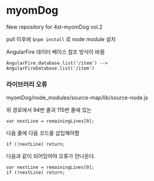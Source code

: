 # myomDog
New repository for 4st-myomDog vol.2

pull 이후에 ```$npm install``` 로 node module 설치

AngularFire 데이터 베이스 참조 방식이 바뀜
```
AngularFire.database.list('/item') --> AngularFireDatabase.list('/item')
```

### 라이브러리 오류

myomDog/node_modules/source-map/lib/source-node.js

위 경로에서 94번 줄과 115번 줄에 있는

```var nextLine = remainingLines[0];```

다음 줄에 다음 코드를 삽입해야함

```if (!nextLine) return;```

다음과 같이 되어있어야 오류가 안나온다.
```
var nextLine = remainingLines[0];
if (!nextLine) return;
```
